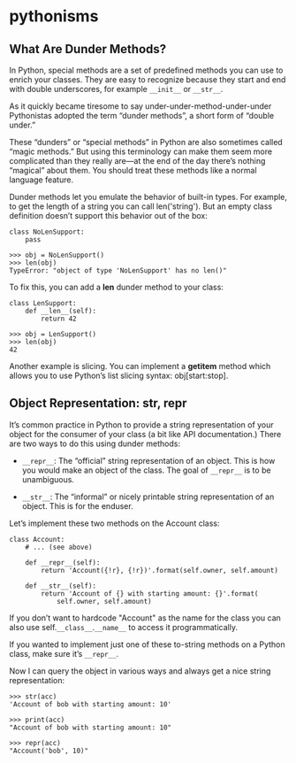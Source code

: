 # pythonisms

## What Are Dunder Methods?

In Python, special methods are a set of predefined methods you can use to enrich your classes. They are easy to recognize because they start and end with double underscores, for example `__init__` or `__str__`.

As it quickly became tiresome to say under-under-method-under-under Pythonistas adopted the term “dunder methods”, a short form of “double under.”

These “dunders” or “special methods” in Python are also sometimes called “magic methods.” But using this terminology can make them seem more complicated than they really are—at the end of the day there’s nothing “magical” about them. You should treat these methods like a normal language feature.

Dunder methods let you emulate the behavior of built-in types. For example, to get the length of a string you can call len('string'). But an empty class definition doesn’t support this behavior out of the box:

```
class NoLenSupport:
    pass

>>> obj = NoLenSupport()
>>> len(obj)
TypeError: "object of type 'NoLenSupport' has no len()"
```

To fix this, you can add a __len__ dunder method to your class:

```
class LenSupport:
    def __len__(self):
        return 42

>>> obj = LenSupport()
>>> len(obj)
42
```

Another example is slicing. You can implement a __getitem__ method which allows you to use Python’s list slicing syntax: obj[start:stop].


## Object Representation: __str__, __repr__

It’s common practice in Python to provide a string representation of your object for the consumer of your class (a bit like API documentation.) There are two ways to do this using dunder methods:

* `__repr__`: The “official” string representation of an object. This is how you would make an object of the class. The goal of `__repr__` is to be unambiguous.

* `__str__`: The “informal” or nicely printable string representation of an object. This is for the enduser.

Let’s implement these two methods on the Account class:

```
class Account:
    # ... (see above)

    def __repr__(self):
        return 'Account({!r}, {!r})'.format(self.owner, self.amount)

    def __str__(self):
        return 'Account of {} with starting amount: {}'.format(
            self.owner, self.amount)
```
If you don’t want to hardcode "Account" as the name for the class you can also use self.`__class__`.`__name__` to access it programmatically.

If you wanted to implement just one of these to-string methods on a Python class, make sure it’s `__repr__`.

Now I can query the object in various ways and always get a nice string representation:
```
>>> str(acc)
'Account of bob with starting amount: 10'

>>> print(acc)
"Account of bob with starting amount: 10"

>>> repr(acc)
"Account('bob', 10)"
```